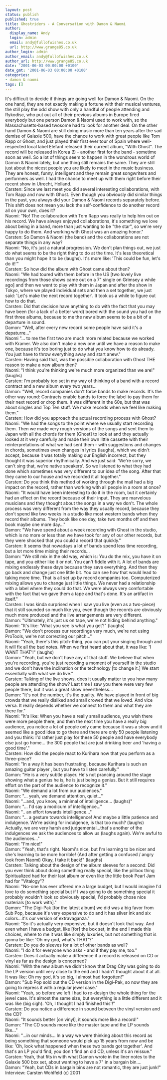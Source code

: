 ```yaml
---
layout: post
status: publish
published: true
title: Ghostriders - A Conversation with Damon & Naomi
author:
  display_name: Andy
  login: admin
  email: andy@fullofwishes.co.uk
  url: http://www.grange85.co.uk
author_login: admin
author_email: andy@fullofwishes.co.uk
author_url: http://www.grange85.co.uk
date: '2001-06-03 00:00:00 +0100'
date_gmt: '2001-06-03 00:00:00 +0100'
categories:
- damon & naomi
tags: []
---
```

<p>It's difficult to decide if things are going well for Damon & Naomi. On the one hand, they are not exactly making a fortune with their musical ventures, the still play the odd show with only a handful of people attending and Rykodisc, who put out all of their previous albums in Europe fired everybody but one person Damon & Naomi used to work with, so the Massachusetts-based twosome had to look for another deal. On the other hand Damon & Naomi are still doing music more than ten years after the sad demise of Galaxie 500, have the chance to work with great people like Tom Rapp or Ghost, and just played their first ever tour of Spain where well-respected local label Elefant released their current album, "With Ghost". The record will be released in Korea (!) - another first for the band - sometime soon as well. So a lot of things seem to happen in the wondrous world of Damon & Naomi lately, but one thing still remains the same. They are still just about the nicest people you are likely to meet in the music business. They are honest, funny, intelligent and they remain great songwriters and performers as well. I had the chance to meet up with them right before their recent show in Utrecht, Holland.<br />Carsten: Since we last meet you did several interesting collaborations, with Tom Rapp and now with Ghost. Even though you obviously did similar things in the past, you always did your Damon & Naomi records separately before. This shift does not mean you lack the self-confidence to do another record all on your own, does it?<br />Naomi: "No! The collaboration with Tom Rapp was really to help him out on his record. We have always enjoyed collaborations, it's something we love about being in a band, more than just wanting to be "the star", so we're very happy to do them. And working with Ghost was an amazing honor."<br />Carsten: So Damon & Naomi (the band) and the collaborations are not separate things in any way?<br />Naomi: "No, it's just a natural progression. We don't plan things out, we just do what seems to be the right thing to do at the time. It's less theoretical than you might hope it to be (laughs). It's more like: 'This could be fun, let's do it!'"<br />Carsten: So how did the album with Ghost came about then?<br />Naomi: "We had toured with them before in the US [two lovely live recordings from those shows came out on a 7" single on Grimsey a while ago] and then we went to play with them in Japan and after the show in Tokyo, where we played individual sets and then a set together, we just said: 'Let's make the next record together'. It took us a while to figure out how to do that.<br />Carsten: Did that decision have anything to do with the fact that you may have been (for a lack of a better word) bored with the sound you had on the first three albums, because to me the new album seems to be a bit of a departure in sound.<br />Damon: "Well, after every new record some people have said it's a depaturre..."<br />Naomi "... to me the first two are much more related because we worked with Kramer. We also don't make a new one until we have a reason to make one, because it's too boring just to do what you know how to do already. You just have to throw everything away and start anew."<br />Carsten: Having said that, was the possible collaboration with Ghost THE reason to make a new album then?<br />Naomi: "I think you're thinking we're much more organized than we are!" (laughs)<br />Carsten: I'm probably too set in my way of thinking of a band with a record contract and a new album every two years...<br />Damon: "Well, record companies don't force bands to make records. It's the other way round: Contracts enable bands to force the label to pay them for their next record or drop them. It was different in the 60s, but that was about singles and Top Ten stuff. We make records when we feel like making them."<br />Carsten: How did you approach the actual recording process with Ghost?<br />Naomi: "We had the songs to the point where we usually start recording them. Then we made very rough versions of the songs and sent them to Japan with all the chords for them [Ghost] to look at and they actually looked at it very carefully and made their own little cassette with their reinterpretations of what we had sent them - with suggestions and changes in chords, sometimes even changes in lyrics (laughs), which we didn't accept, because it was totally making our English incorrect, but they thought it was superior rhythmically. And we just said: 'We're sorry, we can't sing that, we're native speakers'. So we listened to what they had done which sometimes was very different to our idea of the song. After that they came to our house and we recorded it all together."<br />Carsten: Do you think this method of working through the mail had a big impact on the record, rather than working with all people in a room at once?<br />Naomi: "It would have been interesting to do it in the room, but it certainly had an effect on the record because of their input. They are marvelous musicians and they thought about the songs in a way we don't. The whole process was very different from the way they usually record, because they don't spend like two weeks in a studio like most western bands when they record their albums. They book like one day, take two months off and then book maybe one more day..."<br />Damon: "We have spend about a week recording with Ghost in the studio, which is no more or less than we have took for any of our other records, but they were shocked that you could a record that quickly."<br />Carsten: It seems that nowadays a lot of bands spend less time recording, but a lot more time mixing their records...<br />Damon: "We still mix in the old way, which is: You do the mix, you have it on tape, and you either like it or not. You can't fiddle with it. A lot of bands are mixing endlessly these days because they save everything. And then they go back and change just one little bit. You can see how that would lead to taking more time. That is all set up by record companies too. Computerized mixing allows you to change just little things. We never had a relationship with a label where they could do that. We were always very comfortable with the fact that we gave them a tape and that's done. It's an artifact in itself."<br />Carsten: I was kinda surprised when I saw you live (even as a two-piece) that it still sounded so much like you, even though the records are obviously much more produced and the live arrangements are very different.<br />Damon: "Ultimately, it's just us on tape, we're not hiding behind anything."<br />Naomi: "It's like: 'What you see is what you get'!" (laughs) <br />Damon: "We don't process our recordings very much, we're not using ProTools, we're not correcting our pitch..."<br />Naomi: "Yeah, there's this pitch-thing, you can put your singing through and it will fix all the bad notes. When we first heard about that, it was like: 'I WANT THAT'!" (laughs)<br />Damon: "Yeah, but we don't have any of that stuff. We believe that when you're recording, you're just recording a moment of yourself in the studio and we don't have the inclination or the technology [to change it.] We start essentially with what we do live."<br />Carsten: Talking of the live shows, does it usually matter to you how many people are attending the show? Last time I saw you there were very few people there, but it was a great show nevertheless...<br />Damon: "It's not the number, it's the quality. We have played in front of big crowds that we really disliked and small crowed that we loved. And vice versa. It really depends whether we connect to them and what they are there for."<br />Naomi: "It's like: When you have a really small audience, you wish there were more people there, and then the next time you have a really big audience, you notice a lot of people only came because it was a show and it seemed like a good idea to go there and there are only 50 people listening and you think: I'd rather just play for these 50 people and have everybody else just go home... the 300 people that are just drinking beer and 'having a good time'."<br />Carsten: How did the people react to Kurihara now that you perform as a three-piece?<br />Naomi: "In a way it has been frustrating, because Kurihara is such an amazing guitar player , but you have to listen carefully."<br />Damon: "He is a very subtle player. He's not prancing around the stage showing what a genius he is, he is just being a genius. But it still requires effort on the part of the audience to recognize it."<br />Naomi: "We demand a lot from our audiences."<br />Damon: "... yeah, we demand attention, quiet..."<br />Naomi: "...and, you know, a minimal of intelligence... (laughs)"<br />Damon: "... I'd say a modicum of intelligence..."<br />Naomi: ".. an effort towards intelligence..."<br />Damon: "... a gesture towards intelligence! And maybe a little patience and indulgence. We're asking for indulgence, is that too much? (laughs) Actually, we are very harsh and judgemental...that's another of the indulgences we ask the audiences to allow us (laughs again). We're awful to the audiences..."<br />Naomi: "I'm nice!"<br />Damon: "Yeah, that's right. Naomi's nice, but I'm learning to be nicer and she's learning to be more horrible! (And after getting a confused / angry look from Naomi) Okay, I take it back!" (laughs) <br />Carsten: Talking about the design of the album sleeves for a second: Did you ever think about doing something really special, like the pillbox thing Spiritualized had for their last album or even like the little book Pearl Jam had for "Vitalogy"?<br />Naomi: "No-one has ever offered me a large budget, but I would imagine I'd love to do something special but if I was going to do something special it probably wouldn't look so obviously special, I'd probably chose nice materials [to work with]." <br />Damon: "The Digi-Pak [for the latest album] we did was a big favor from Sub Pop, because it's very expensive to do and it has silver ink and six colors...it's our version of extravaganza."<br />Naomi: "So it's actually very expensive, but it doesn't look that way. And even when I have a budget, like [for] the box set, in the end I made this choices, where to me it was like simply luxuries, but not something that is gonna be like: 'Oh my god, what's THAT'?"<br />Carsten: Do you do sleeves for a lot of other bands as well?<br />Naomi: "I do it for everyone who asks - and if they pay me, too."<br />Carsten: Does it actually make a difference if a record is released on CD or vinyl as far as the design is concerned?<br />Naomi: "With the new album we didn't know that Drag City was going to do the LP version until very close to the end and I hadn't thought about it at all. It was like: Oh my god, it's so big, I almost had forgotten!"<br />Damon: "Sub Pop sold out the CD version in the Digi-Pak, so now they are going to repress it with a regular jewel case."<br />Naomi: "Yeah, so before we left I had to re-design the whole thing for the jewel case. It's almost the same size, but everything is a little different and it was like (big sigh). 'Oh, I thought I had finished this'!"<br />Carsten: Do you notice a difference in sound between the vinyl version and the CD?<br />Naomi: "It sounds better [on vinyl], it sounds more like a record!"<br />Damon: "The CD sounds more like the master tape and the LP sounds like..."<br />Naomi: "...in our minds... In a way we were thinking about this record as being something that someone would pick up 15 years from now and be like: 'Oh, look what happened when these two bands got together'. And that's an LP you'd find, you don't find an old CD, unless it's an reissue."<br />Carsten: Yeah, that fits in with what Damon wrote in the liner notes to the Galaxie 500 box set, about wanting to have a 7" in a bargain bin....<br />Damon: "Yeah, but CDs in bargain bins are not romantic, they are just junk!" <br />Interview: Carsten Wohlfeld (c) 2001</p>
